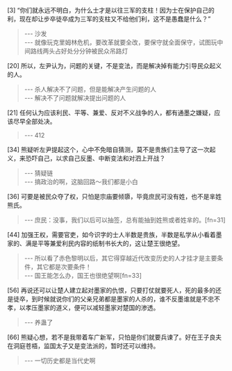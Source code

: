 
[3] “你们就永远不明白，为什么士才是以往三军的支柱！因为士在保护自己的利，现在却让步卒徒卒成为三军的支柱又不给他们利，这不是愚蠢是什么？”
>--- 沙发<br>
>--- 就像玩克里姆林危机，要改革就要全改，要保守就全面保守，试图玩中间路线两头占好处分分钟被民众吊路灯<br>

[20] 所以，左尹认为，问题的关键，不是变法，而是解决掉有能力引导民众起义的人。
>--- 杀人解决不了问题，但是能解决产生问题的人<br>
>--- 解决不了问题就解决提出问题的人<br>

[21] 任何认为应该利民、平等、兼爱、反对不义战争的人，都有通墨之嫌疑，应该尽早全部处决。
>--- 412<br>

[34] 熊疑听左尹提起这个，心中不免暗自猜测，莫不是贵族们主导了这一次起义，来恐吓自己，以求自己反墨、中断变法和对泗上开战？
>--- 猜疑链<br>
>--- 搞政治的啊，这脑回路～我们都是小白<br>

[36] 可要是被民众夺了权，只怕是宗庙要倾隳，毕竟庶民可没有姓，也不是芈姓熊氏。
>--- 庶民：没事，我们以后可以抽签，总有能抽到姓熊或者姓芈的。[fn=31]<br>

[44] 加强王权，需要官吏，如今识字的士人半数是贵族，半数是私学从小看着墨家的、满是平等兼爱利民内容的纸制书长大的，这让楚王很绝望。
>--- 所以看了赤色黎明以后，其它得穿越近代改变历史的人才挂才是主要条件，其它都是次要条件！<br>
>--- 国王能怎么办，国王也很绝望啊[fn=33]<br>

[56] 再说还可以让楚人建立起对墨家的仇恨，只要打仗就要死人，死的最多的还是徒卒，到时候就说你们的父亲兄弟都是墨家的人杀的，谁不反墨谁就是不忠不孝，以孝压墨家的道义，便可以减轻墨家对楚国的渗透。
>--- 养蛊了<br>

[66] 熊疑心想，若不是我带着车广新军，只怕是你们就要兵谏了。好在王子良夫在洞庭苍梧，监国太子又是变法派的，暂时还可以维持。
>--- 一切历史都是当代史啊<br>
